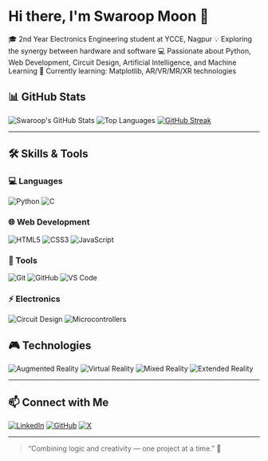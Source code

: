 # Hi there, I'm Swaroop Moon 👋

🎓 2nd Year Electronics Engineering student at YCCE, Nagpur
💡 Exploring the synergy between hardware and software
💻 Passionate about Python, Web Development, Circuit Design, Artificial Intelligence, and Machine Learning
🎯 Currently learning: Matplotlib, AR/VR/MR/XR technologies

## 📊 GitHub Stats

![Swaroop's GitHub Stats](https://github-readme-stats.vercel.app/api?username=SwaroopMoon&show_icons=true&theme=radical)
![Top Languages](https://github-readme-stats.vercel.app/api/top-langs/?username=SwaroopMoon&layout=compact&theme=radical)
[![GitHub Streak](https://streak-stats.demolab.com?user=SwaroopMoon&theme=radical)](https://git.io/streak-stats)

---

## 🛠️ Skills & Tools

### 💻 Languages
![Python](https://img.shields.io/badge/Python-3670A0?style=for-the-badge&logo=python&logoColor=ffdd54)
![C](https://img.shields.io/badge/C-00599C?style=for-the-badge&logo=c&logoColor=white)

### 🌐 Web Development
![HTML5](https://img.shields.io/badge/HTML5-E34F26?style=for-the-badge&logo=html5&logoColor=white)
![CSS3](https://img.shields.io/badge/CSS3-1572B6?style=for-the-badge&logo=css3&logoColor=white)
![JavaScript](https://img.shields.io/badge/JavaScript-F7DF1E?style=for-the-badge&logo=javascript&logoColor=black)

### 🧰 Tools
![Git](https://img.shields.io/badge/Git-F05032?style=for-the-badge&logo=git&logoColor=white)
![GitHub](https://img.shields.io/badge/GitHub-181717?style=for-the-badge&logo=github&logoColor=white)
![VS Code](https://img.shields.io/badge/VS%20Code-007ACC?style=for-the-badge&logo=visual-studio-code&logoColor=white)

### ⚡ Electronics
![Circuit Design](https://img.shields.io/badge/Circuit%20Design-blue?style=for-the-badge)
![Microcontrollers](https://img.shields.io/badge/Microcontrollers-learning-informational?style=for-the-badge)

## 🎮 Technologies
![Augmented Reality](https://img.shields.io/badge/Augmented%20Reality-008080?style=for-the-badge&logo=augmentedreality&logoColor=white)
![Virtual Reality](https://img.shields.io/badge/Virtual%20Reality-4B0082?style=for-the-badge&logo=virtualreality&logoColor=white)
![Mixed Reality](https://img.shields.io/badge/Mixed%20Reality-800080?style=for-the-badge&logo=mixedreality&logoColor=white)
![Extended Reality](https://img.shields.io/badge/Extended%20Reality-000000?style=for-the-badge&logo=extendedreality&logoColor=white)



---

## 📫 Connect with Me

[![LinkedIn](https://img.shields.io/badge/LinkedIn-blue?style=for-the-badge&logo=linkedin)](https://www.linkedin.com/in/swaroop-moon/)
[![GitHub](https://img.shields.io/badge/GitHub-black?style=for-the-badge&logo=github)](https://github.com/SwaroopMoon)
[![X](https://img.shields.io/badge/X-black?style=for-the-badge&logo=twitter&logoColor=white)](https://x.com/SwaroopMoon)

---

> “Combining logic and creativity — one project at a time.” 🌟

